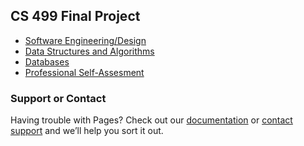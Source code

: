 ## CS 499 Final Project

- [Software Engineering/Design](https://github.com/erikroc-snhu/erikroc-snhu.github.io/enh_one.md)
- [Data Structures and Algorithms](https://github.com/erikroc-snhu/erikroc-snhu.github.io/)
- [Databases](https://github.com/erikroc-snhu/erikroc-snhu.github.io/)
- [Professional Self-Assesment](https://github.com/erikroc-snhu/erikroc-snhu.github.io/)

### Support or Contact

Having trouble with Pages? Check out our [documentation](https://help.github.com/categories/github-pages-basics/) or [contact support](https://github.com/contact) and we’ll help you sort it out.
